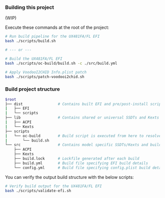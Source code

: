 ### Building this project

(WIP)

Execute these commands at the root of the project:
```sh
# Run build pipeline for the UX481FA/FL EFI
bash ./scripts/build.sh

# --- or ---

# Build the UX481FA/FL EFI
bash ./scripts/oc-build/build.sh -c ./src/build.yml

# Apply VoodooI2CHID Info.plist patch
bash ./scripts/patch-voodooi2chid.sh
```

### Build project structure
```sh
$root
├── dist                # Contains built EFI and pre/post-install scripts
|   ├── EFI
|   └── scripts
├── lib                 # Contains shared or universal SSDTs and Kexts
|   ├── ACPI
|   └── Kexts
├── scripts
|   └── oc-build        # Build script is executed from here to resolve imports
|       └── build.sh
└── src                 # Contains model specific SSDTs/Kexts and build files
    ├── ACPI
    ├── Kexts
    ├── build.lock      # Lockfile generated after each build
    ├── build.yml       # Build file specifying EFI build details
    └── config.yml      # Build file specifying config.plist build details
```

You can verify the output build structure with the below scripts:
```sh
# Verify build output for the UX481FA/FL EFI
bash ./scripts/validate-efi.sh
```